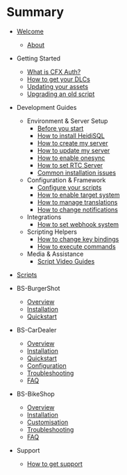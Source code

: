 # Summary

- [Welcome](README.md)
  - [About](ABOUT.md)

 - Getting Started
   - [What is CFX Auth?](getting-started/cfx-auth.md)
   - [How to get your DLCs](getting-started/dlcs.md)
   - [Updating your assets](getting-started/updating-assets.md)
   - [Upgrading an old script](getting-started/upgrading-old-script.md)
 
 - Development Guides
   - Environment & Server Setup
     - [Before you start](development-guides/before-you-start.md)
     - [How to install HeidiSQL](development-guides/how-to-install-heidisql.md)
     - [How to create my server](development-guides/how-to-create-my-server.md)
     - [How to update my server](development-guides/how-to-update-my-server.md)
     - [How to enable onesync](development-guides/how-to-enable-onesync.md)
     - [How to set RTC Server](development-guides/how-to-set-rtc-server.md)
      - [Common installation issues](development-guides/common-installation-issues.md)
   - Configuration & Framework
     - [Configure your scripts](development-guides/configure-your-scripts.md)
     - [How to enable target system](development-guides/how-to-enable-target-system.md)
     - [How to manage translations](development-guides/how-to-manage-translations.md)
     - [How to change notifications](development-guides/how-to-change-notifications.md)
   - Integrations
     - [How to set webhook system](development-guides/how-to-set-webhook-system.md)
   - Scripting Helpers
     - [How to change key bindings](development-guides/how-to-change-key-bindings.md)
     - [How to execute commands](development-guides/how-to-execute-commands.md)
   - Media & Assistance
     - [Script Video Guides](development-guides/script-video-guides.md)

  - [Scripts](PRODUCTS.md)
   - BS-BurgerShot
     - [Overview](../doc_bs-burgershot/README.md)
     - [Installation](../doc_bs-burgershot/getting-started/installation.md)
     - [Quickstart](../doc_bs-burgershot/getting-started/quickstart.md)
   - BS-CarDealer
     - [Overview](../doc_bs-cardealer/README.md)
      - [Installation](../doc_bs-cardealer/installation.md)
     - [Quickstart](../doc_bs-cardealer/quickstart.md)
     - [Configuration](../doc_bs-cardealer/configuration.md)
      - [Troubleshooting](../doc_bs-cardealer/troubleshooting.md)
      - [FAQ](../doc_bs-cardealer/faq.md)
   - BS-BikeShop
     - [Overview](../doc_bs-bikeshop/README.md)
     - [Installation](../doc_bs-bikeshop/installation.md)
     - [Customisation](../doc_bs-bikeshop/customisation.md)
      - [Troubleshooting](../doc_bs-bikeshop/troubleshooting.md)
      - [FAQ](../doc_bs-bikeshop/faq.md)
  
  - Support
    - [How to get support](support.md)